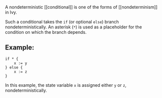 A nondeterministic [[conditional]] is one of the forms of [[nondeterminism]] in Ivy.

Such a conditional takes the `if` (or optional `else`) branch nondeterministically. An asterisk (`*`) is used as a placeholder for the condition on which the branch depends.


## Example:

```
if * {
    x := y
} else {
    x := z
}
```

In this example, the state variable `x` is assigned either `y` or `z`, nondeterministically.